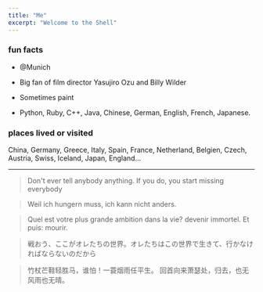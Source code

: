 ```yaml
---
title: "Me"
excerpt: "Welcome to the Shell"
---
```


### fun facts

- @Munich

- Big fan of film director Yasujiro Ozu and Billy Wilder

- Sometimes paint

- Python, Ruby, C++, Java, Chinese, German, English, French, Japanese.

### places lived or visited
China, Germany, Greece, Italy, Spain, France, Netherland, Belgien, Czech, Austria, Swiss, Iceland, Japan, England...


*********
> Don't ever tell anybody anything. If you do, you start missing everybody

> Weil ich hungern muss, ich kann nicht anders. 

> Quel est votre plus grande ambition dans la vie?
> devenir immortel. Et puis: mourir.

> 戦おう、ここがオレたちの世界。オレたちはこの世界で生きて、行かなければならないのだから

> 竹杖芒鞋轻胜马，谁怕！一蓑烟雨任平生。
> 回首向来萧瑟处，归去，也无风雨也无晴。
